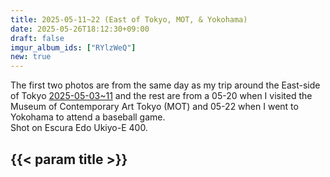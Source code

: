 ```yaml
---
title: 2025-05-11~22 (East of Tokyo, MOT, & Yokohama)
date: 2025-05-26T18:12:30+09:00
draft: false
imgur_album_ids: ["RYlzWeQ"]
new: true
---
```


The first two photos are from the same day as my trip around the East-side of Tokyo <a href="/photos/2025-05-03~11_kawagoe_and_east_tokyo">2025-05-03~11</a> and the rest are from a 05-20 when I visited the Museum of Contemporary Art Tokyo (MOT) and 05-22 when I went to Yokohama to attend a baseball game.<br>
Shot on Escura Edo Ukiyo-E 400.

<h2 id="title">{{< param title >}}</h2>
